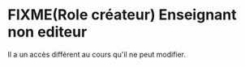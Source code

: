 
# FIXME(Role créateur) Enseignant non editeur 

Il a un accès différent au cours qu'il ne peut modifier.
